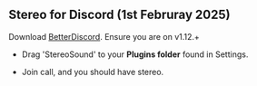 ## Stereo for Discord (1st Februray 2025)
Download [BetterDiscord](https://betterdiscord.app/). Ensure you are on v1.12.+
+ Drag 'StereoSound' to your **Plugins folder** found in Settings.
- Join call, and you should have stereo.

